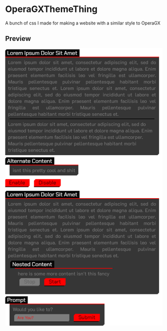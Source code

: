 # OperaGXThemeThing
A bunch of css I made for making a website with a similar style to OperaGX

## Preview
![preview](https://raw.githubusercontent.com/CrimsonDawn45/OperaGXThemeThing/main/preview.png)
